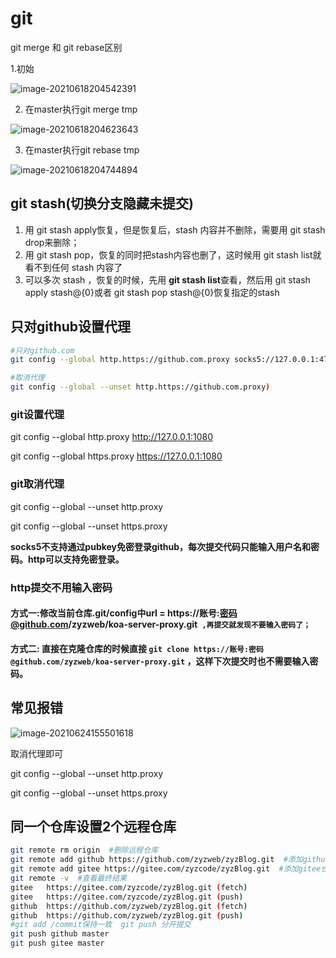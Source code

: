 # git

git merge 和 git rebase区别

1.初始

![image-20210618204542391](https://gitee.com/zyzcode/gitee-pic/raw/master/image-20210618204542391.png)



2. 在master执行git merge tmp

![image-20210618204623643](https://gitee.com/zyzcode/gitee-pic/raw/master/image-20210618204623643.png)



3. 在master执行git rebase tmp

![image-20210618204744894](https://gitee.com/zyzcode/gitee-pic/raw/master/image-20210618204744894.png)

## git stash(切换分支隐藏未提交)

1. 用 git stash apply恢复，但是恢复后，stash 内容并不删除，需要用 git stash drop来删除；
2. 用 git stash pop，恢复的同时把stash内容也删了，这时候用 git stash list就看不到任何 stash 内容了
3. 可以多次 stash ，恢复的时候，先用 **git stash list**查看，然后用 git stash apply stash@{0}或者 git stash pop stash@{0}恢复指定的stash

## 只对github设置代理

```bash
#只对github.com
git config --global http.https://github.com.proxy socks5://127.0.0.1:4781

#取消代理
git config --global --unset http.https://github.com.proxy)
```

### git设置代理

git config --global http.proxy http://127.0.0.1:1080

git config --global https.proxy https://127.0.0.1:1080

### git取消代理

git config --global --unset http.proxy 

git config --global --unset https.proxy 

**socks5不支持通过pubkey免密登录github，每次提交代码只能输入用户名和密码。http可以支持免密登录。**

### http提交不用输入密码

#### 方式一:修改当前仓库.git/config中url = https://账号:密码@github.com/zyzweb/koa-server-proxy.git` ,再提交就发现不要输入密码了；`

####  方式二: 直接在克隆仓库的时候直接 `git clone https://账号:密码@github.com/zyzweb/koa-server-proxy.git` ，这样下次提交时也不需要输入密码。

## 常见报错

![image-20210624155501618](https://gitee.com/zyzcode/gitee-pic/raw/master/image-20210624155501618.png)

取消代理即可

git config --global --unset http.proxy 

 git config --global --unset https.proxy

## 同一个仓库设置2个远程仓库

```bash
git remote rm origin  #删除远程仓库
git remote add github https://github.com/zyzweb/zyzBlog.git  #添加github仓库
git remote add gitee https://gitee.com/zyzcode/zyzBlog.git  #添加gitee仓库
git remote -v  #查看最终结果
gitee	https://gitee.com/zyzcode/zyzBlog.git (fetch)
gitee	https://gitee.com/zyzcode/zyzBlog.git (push)
github	https://github.com/zyzweb/zyzBlog.git (fetch)
github	https://github.com/zyzweb/zyzBlog.git (push)
#git add /commit保持一致  git push 分开提交
git push github master
git push gitee master
```

